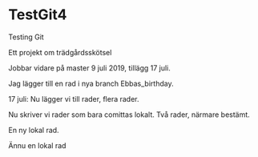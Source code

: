 TestGit4
========

Testing Git

Ett projekt om trädgårdsskötsel

Jobbar vidare på master 9 juli 2019, tillägg 17 juli.




Jag lägger till en rad i nya branch Ebbas_birthday.

17 juli: Nu lägger vi till rader, 
flera rader.

Nu skriver vi rader som bara comittas lokalt.
Två rader, närmare bestämt.

En ny lokal rad.

Ännu en lokal rad
